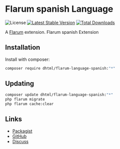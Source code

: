 # Flarum spanish Language

![License](https://img.shields.io/badge/license-GPL-1.0-or-later-blue.svg) [![Latest Stable Version](https://img.shields.io/packagist/v/dhtml/flarum-language-spanish.svg)](https://packagist.org/packages/dhtml/flarum-language-spanish) [![Total Downloads](https://img.shields.io/packagist/dt/dhtml/flarum-language-spanish.svg)](https://packagist.org/packages/dhtml/flarum-language-spanish)

A [Flarum](http://flarum.org) extension. Flarum spanish Extension

## Installation

Install with composer:

```sh
composer require dhtml/flarum-language-spanish:"*"
```

## Updating

```sh
composer update dhtml/flarum-language-spanish:"*"
php flarum migrate
php flarum cache:clear
```

## Links

- [Packagist](https://packagist.org/packages/dhtml/flarum-language-spanish)
- [GitHub](https://github.com/dhtml/flarum-language-spanish)
- [Discuss](https://discuss.flarum.org/d/PUT_DISCUSS_SLUG_HERE)
